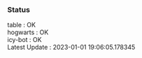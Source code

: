 ### Status


table : OK  
hogwarts : OK  
icy-bot : OK  
Latest Update : 2023-01-01 19:06:05.178345
